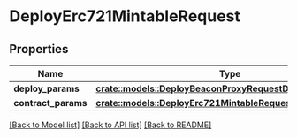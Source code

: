 # DeployErc721MintableRequest

## Properties

Name | Type | Description | Notes
------------ | ------------- | ------------- | -------------
**deploy_params** | [**crate::models::DeployBeaconProxyRequestDeployParams**](deploy_BeaconProxy_request_deployParams.md) |  | 
**contract_params** | [**crate::models::DeployErc721MintableRequestContractParams**](deploy_ERC721Mintable_request_contractParams.md) |  | 

[[Back to Model list]](../README.md#documentation-for-models) [[Back to API list]](../README.md#documentation-for-api-endpoints) [[Back to README]](../README.md)


